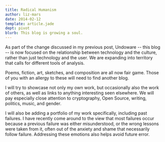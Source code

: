 ```yaml
---
title: Radical Humanism 
author: liz-mars
date: 2014-02-12
template: article.jade
dept: pivot
blurb: This blog is growing a soul. 
---
```


As part of the change discussed in my previous post, Undoware -- this blog -- is now focused on the relationship between technology and the culture, rather than just technology and the user. We are expanding into territory that calls for different tools of analysis. 

Poems, fiction, art, sketches, and composition are all now fair game. Those of you with an allergy to these  will need to find another blog. 

I will try to showcase not only my own work, but occasionally also the work of others, as well as links to anything interesting seen elsewhere. We will pay especially close attention to cryptography, Open Source, writing, politics, music, and gender.

I will also be adding a portfolio of my work specifically, including past failures. I have recently come around to the view that most failures occur because a previous failure was either misunderstood, or the wrong lessons were taken from it, often out of the anxiety and shame that necessarily follow failure. Addressing these emotions also helps avoid future error.


